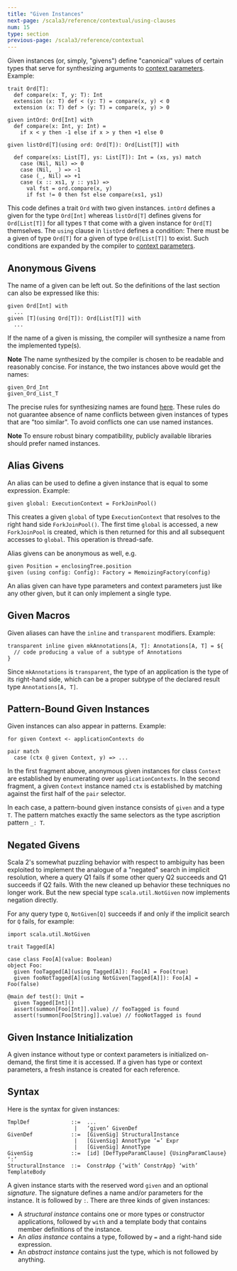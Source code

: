 ```yaml
---
title: "Given Instances"
next-page: /scala3/reference/contextual/using-clauses
num: 15
type: section
previous-page: /scala3/reference/contextual
---
```


<!-- THIS FILE HAS BEEN GENERATED BY SCALADOC PREPROCESSOR.
    The whole process of generation the docs can be found under this README: https://github.com/lampepfl/dotty/blob/master/docs/README.md
    The source file can be found here https://github.com/lampepfl/dotty/edit/master/docs/docs/reference/contextual/givens.md
    NOTE THAT ANY CHANGES TO THIS FILE WILL BE OVERRIDEN BY PREPROCESSOR.
-->

Given instances (or, simply, "givens") define "canonical" values of certain types
that serve for synthesizing arguments to [context parameters](./using-clauses.html). Example:

<div class="snippet" scala-snippet ><div class="buttons"></div><pre><code class="language-scala"><span id="0" class="" >trait Ord[T]:
</span><span id="1" class="" >  def compare(x: T, y: T): Int
</span><span id="2" class="" >  extension (x: T) def &lt; (y: T) = compare(x, y) &lt; 0
</span><span id="3" class="" >  extension (x: T) def &gt; (y: T) = compare(x, y) &gt; 0
</span><span id="4" class="" >
</span><span id="5" class="" >given intOrd: Ord[Int] with
</span><span id="6" class="" >  def compare(x: Int, y: Int) =
</span><span id="7" class="" >    if x &lt; y then -1 else if x &gt; y then +1 else 0
</span><span id="8" class="" >
</span><span id="9" class="" >given listOrd[T](using ord: Ord[T]): Ord[List[T]] with
</span><span id="10" class="" >
</span><span id="11" class="" >  def compare(xs: List[T], ys: List[T]): Int = (xs, ys) match
</span><span id="12" class="" >    case (Nil, Nil) =&gt; 0
</span><span id="13" class="" >    case (Nil, _) =&gt; -1
</span><span id="14" class="" >    case (_, Nil) =&gt; +1
</span><span id="15" class="" >    case (x :: xs1, y :: ys1) =&gt;
</span><span id="16" class="" >      val fst = ord.compare(x, y)
</span><span id="17" class="" >      if fst != 0 then fst else compare(xs1, ys1)
</span></code></pre></div>

This code defines a trait `Ord` with two given instances. `intOrd` defines
a given for the type `Ord[Int]` whereas `listOrd[T]` defines givens
for `Ord[List[T]]` for all types `T` that come with a given instance for `Ord[T]`
themselves. The `using` clause in `listOrd` defines a condition: There must be a
given of type `Ord[T]` for a given of type `Ord[List[T]]` to exist.
Such conditions are expanded by the compiler to [context parameters](./using-clauses.html).

## Anonymous Givens

The name of a given can be left out. So the definitions
of the last section can also be expressed like this:

<div class="snippet" scala-snippet ><div class="buttons"></div><pre><code class="language-scala"><span id="0" class="" >given Ord[Int] with
</span><span id="1" class="" >  ...
</span><span id="2" class="" >given [T](using Ord[T]): Ord[List[T]] with
</span><span id="3" class="" >  ...
</span></code></pre></div>

If the name of a given is missing, the compiler will synthesize a name from
the implemented type(s).

**Note** The name synthesized by the compiler is chosen to be readable and reasonably concise. For instance, the two instances above would get the names:

<div class="snippet" scala-snippet ><div class="buttons"></div><pre><code class="language-scala"><span id="0" class="" >given_Ord_Int
</span><span id="1" class="" >given_Ord_List_T
</span></code></pre></div>

The precise rules for synthesizing names are found [here](./relationship-implicits.html#anonymous-given-instances). These rules do not guarantee absence of name conflicts between
given instances of types that are "too similar". To avoid conflicts one can
use named instances.

**Note** To ensure robust binary compatibility, publicly available libraries should prefer named instances.

## Alias Givens

An alias can be used to define a given instance that is equal to some expression. Example:

<div class="snippet" scala-snippet ><div class="buttons"></div><pre><code class="language-scala"><span id="0" class="" >given global: ExecutionContext = ForkJoinPool()
</span></code></pre></div>

This creates a given `global` of type `ExecutionContext` that resolves to the right
hand side `ForkJoinPool()`.
The first time `global` is accessed, a new `ForkJoinPool` is created, which is then
returned for this and all subsequent accesses to `global`. This operation is thread-safe.

Alias givens can be anonymous as well, e.g.

<div class="snippet" scala-snippet ><div class="buttons"></div><pre><code class="language-scala"><span id="0" class="" >given Position = enclosingTree.position
</span><span id="1" class="" >given (using config: Config): Factory = MemoizingFactory(config)
</span></code></pre></div>

An alias given can have type parameters and context parameters just like any other given,
but it can only implement a single type.

## Given Macros

Given aliases can have the `inline` and `transparent` modifiers.
Example:

<div class="snippet" scala-snippet ><div class="buttons"></div><pre><code class="language-scala"><span id="0" class="" >transparent inline given mkAnnotations[A, T]: Annotations[A, T] = ${
</span><span id="1" class="" >  // code producing a value of a subtype of Annotations
</span><span id="2" class="" >}
</span></code></pre></div>

Since `mkAnnotations` is `transparent`, the type of an application is the type of its right-hand side, which can be a proper subtype of the declared result type `Annotations[A, T]`.

## Pattern-Bound Given Instances

Given instances can also appear in patterns. Example:

<div class="snippet" scala-snippet ><div class="buttons"></div><pre><code class="language-scala"><span id="0" class="" >for given Context &lt;- applicationContexts do
</span><span id="1" class="" >
</span><span id="2" class="" >pair match
</span><span id="3" class="" >  case (ctx @ given Context, y) =&gt; ...
</span></code></pre></div>

In the first fragment above, anonymous given instances for class `Context` are established by enumerating over `applicationContexts`. In the second fragment, a given `Context`
instance named `ctx` is established by matching against the first half of the `pair` selector.

In each case, a pattern-bound given instance consists of `given` and a type `T`. The pattern matches exactly the same selectors as the type ascription pattern `_: T`.

## Negated Givens

Scala 2's somewhat puzzling behavior with respect to ambiguity has been exploited to implement the analogue of a "negated" search in implicit resolution,
where a query Q1 fails if some other query Q2 succeeds and Q1 succeeds if Q2 fails. With the new cleaned up behavior these techniques no longer work.
But the new special type `scala.util.NotGiven` now implements negation directly.

For any query type `Q`, `NotGiven[Q]` succeeds if and only if the implicit
search for `Q` fails, for example:

<div class="snippet" scala-snippet ><div class="buttons"></div><pre><code class="language-scala"><span id="0" class="" >import scala.util.NotGiven
</span><span id="1" class="" >
</span><span id="2" class="" >trait Tagged[A]
</span><span id="3" class="" >
</span><span id="4" class="" >case class Foo[A](value: Boolean)
</span><span id="5" class="" >object Foo:
</span><span id="6" class="" >  given fooTagged[A](using Tagged[A]): Foo[A] = Foo(true)
</span><span id="7" class="" >  given fooNotTagged[A](using NotGiven[Tagged[A]]): Foo[A] = Foo(false)
</span><span id="8" class="" >
</span><span id="9" class="" >@main def test(): Unit =
</span><span id="10" class="" >  given Tagged[Int]()
</span><span id="11" class="" >  assert(summon[Foo[Int]].value) // fooTagged is found
</span><span id="12" class="" >  assert(!summon[Foo[String]].value) // fooNotTagged is found
</span></code></pre></div>

## Given Instance Initialization

A given instance without type or context parameters is initialized on-demand, the first
time it is accessed. If a given has type or context parameters, a fresh instance
is created for each reference.

## Syntax

Here is the syntax for given instances:

```
TmplDef             ::=  ...
                     |   ‘given’ GivenDef
GivenDef            ::=  [GivenSig] StructuralInstance
                     |   [GivenSig] AnnotType ‘=’ Expr
                     |   [GivenSig] AnnotType
GivenSig            ::=  [id] [DefTypeParamClause] {UsingParamClause} ‘:’
StructuralInstance  ::=  ConstrApp {‘with’ ConstrApp} ‘with’ TemplateBody
```

A given instance starts with the reserved word `given` and an optional _signature_. The signature
defines a name and/or parameters for the instance. It is followed by `:`. There are three kinds
of given instances:

- A _structural instance_ contains one or more types or constructor applications,
  followed by `with` and a template body that contains member definitions of the instance.
- An _alias instance_ contains a type, followed by `=` and a right-hand side expression.
- An _abstract instance_ contains just the type, which is not followed by anything.

